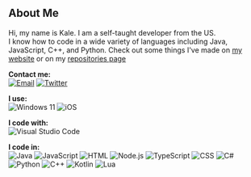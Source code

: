 ## About Me

Hi, my name is Kale. I am a self-taught developer from the US.\
I know how to code in a wide variety of languages including Java, JavaScript, C++, and Python. Check out some things I've made on [my website](https://kaleko.ga/) or on my [repositories page](https://github.com/Kale-Ko?tab=repositories&sort=stargazers)

**Contact me:**\
[![Email](https://img.shields.io/badge/Email-EA4335?style=for-the-badge&logo=gmail&logoColor=white)](mailto:contact@kaleko.ga)
[![Twitter](https://img.shields.io/badge/Twitter-1DA1F2?style=for-the-badge&logo=twitter&logoColor=white)](https://twitter.com/Kale_The_Ko)

**I use:**\
![Windows 11](https://img.shields.io/badge/Window-0078D6?style=for-the-badge&logo=windows&logoColor=white)
![iOS](https://img.shields.io/badge/iOS-000000?style=for-the-badge&logo=ios&logoColor=white)

**I code with:**\
![Visual Studio Code](https://img.shields.io/badge/Visual%20Studio%20Code-007ACC?style=for-the-badge&logo=visual-studio-code&logoColor=white)

**I code in:**\
![Java](https://img.shields.io/badge/Java-007396?style=for-the-badge&logo=openjdk&logoColor=white)
![JavaScript](https://img.shields.io/badge/Javascript-333333?style=for-the-badge&logo=javascript&logoColor=%23F7DF1E)
![HTML](https://img.shields.io/badge/HTML-E34F26?style=for-the-badge&logo=html5&logoColor=white)
![Node.js](https://img.shields.io/badge/Node.js-339933?style=for-the-badge&logo=node.js&logoColor=white)
![TypeScript](https://img.shields.io/badge/Typescript-3178C6?style=for-the-badge&logo=typescript&logoColor=white)
![CSS](https://img.shields.io/badge/CSS-1572B6?style=for-the-badge&logo=css3&logoColor=white)
![C#](https://img.shields.io/badge/C%23-239120?style=for-the-badge&logo=csharp&logoColor=white)
![Python](https://img.shields.io/badge/Python-3776AB?style=for-the-badge&logo=python&logoColor=white)
![C++](https://img.shields.io/badge/C++-00599C?style=for-the-badge&logo=cplusplus&logoColor=white)
![Kotlin](https://img.shields.io/badge/Kotlin-7F52FF?style=for-the-badge&logo=kotlin&logoColor=white)
![Lua](https://img.shields.io/badge/Lua-2C2D72?style=for-the-badge&logo=lua&logoColor=white)
